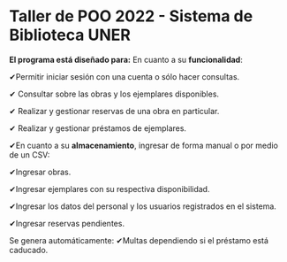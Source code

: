 # Taller de POO 2022 - Sistema de Biblioteca UNER

**El programa está diseñado para:**
En cuanto a su **funcionalidad**:

✔Permitir iniciar sesión con una cuenta o sólo hacer consultas.

✔ Consultar sobre las obras y los ejemplares disponibles.

✔ Realizar y gestionar reservas de una obra en particular.

✔ Realizar y gestionar préstamos de ejemplares.

✔En cuanto a su **almacenamiento**, ingresar de forma manual o por medio de un CSV:

✔Ingresar obras.

✔Ingresar ejemplares con su respectiva disponibilidad.

✔Ingresar los datos del personal y los usuarios registrados en el sistema.

✔Ingresar reservas pendientes.

Se genera automáticamente:
✔Multas dependiendo si el préstamo está caducado.


